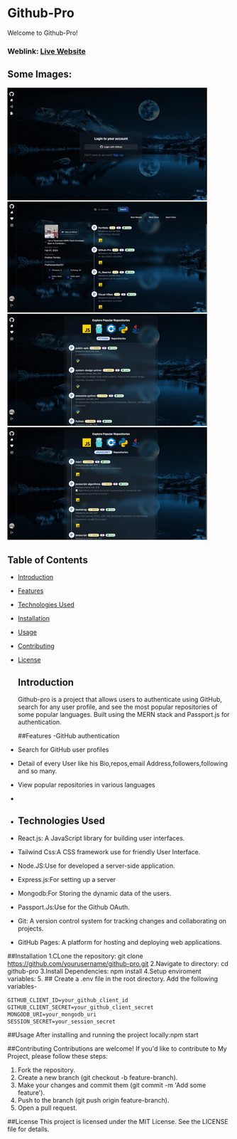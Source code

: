 # Github-Pro
Welcome to Github-Pro!
### Weblink: [Live Website](github-pro-1.onrender.com)
## Some Images:
<img width="450px" src="https://github.com/Prakharpandey007/Github-Pro/blob/master/Github-Pro/frontend/src/assets/login.jpeg"/>
<img width="450px" src="https://github.com/Prakharpandey007/Github-Pro/blob/master/Github-Pro/frontend/src/assets/home.jpeg"/>
<img width="450px" src="https://github.com/Prakharpandey007/Github-Pro/blob/master/Github-Pro/frontend/src/assets/l1.jpeg"/>
<img width="450px" src="https://github.com/Prakharpandey007/Github-Pro/blob/master/Github-Pro/frontend/src/assets/l2.jpeg"/>

## Table of Contents
- [Introduction](#introduction)
- [Features](#features)
- [Technologies Used](#technologies-used)
- [Installation](#installation)
- [Usage](#usage)
- [Contributing](#contributing)
- [License](#license)

  ## Introduction
  Github-pro is a project that allows users to authenticate using GitHub, search for any user profile, and see the most popular repositories of some popular languages. Built using the MERN stack and Passport.js for authentication.

  ##Features
 -GitHub authentication
- Search for GitHub user profiles
- Detail of every User like his Bio,repos,email Address,followers,following and so many.
- View popular repositories in various languages
- 
- ## Technologies Used
- React.js: A JavaScript library for building user interfaces.
- Tailwind Css:A CSS framework use for friendly User Interface.
- Node.JS:Use for developed a server-side application.
- Express.js:For setting up a server
- Mongodb:For Storing the dynamic data of the users.
- Passport.Js:Use for the Github OAuth.
- Git: A version control system for tracking changes and collaborating on projects.
- GitHub Pages: A platform for hosting and deploying web applications.

##Installation
1.CLone the repository:  git clone https://github.com/yourusername/github-pro.git
2.Navigate to directory: cd github-pro
3.Install Dependencies:  npm install
4.Setup enviroment variables:
 5. ## Create a .env file in the root directory.
Add the following variables-
```
GITHUB_CLIENT_ID=your_github_client_id
GITHUB_CLIENT_SECRET=your_github_client_secret
MONGODB_URI=your_mongodb_uri
SESSION_SECRET=your_session_secret
```
##Usage
After installing and running the project locally:npm start

##Contributing
Contributions are welcome! If you'd like to contribute to My Project, please follow these steps:
1. Fork the repository.
2. Create a new branch (git checkout -b feature-branch).
3. Make your changes and commit them (git commit -m 'Add some feature').
4. Push to the branch (git push origin feature-branch).
5. Open a pull request.


##License
This project is licensed under the MIT License. See the LICENSE file for details.
